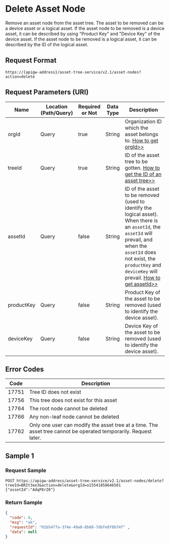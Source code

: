 # Delete Asset Node



Remove an asset node from the asset tree. The asset to be removed can be a device asset or a logical asset. If the asset node to be removed is a device asset, it can be described by using "Product Key" and "Device Key" of the device asset. If the asset node to be removed is a logical asset, it can be described by the ID of the logical asset.

## Request Format

```
https://{apigw-address}/asset-tree-service/v2.1/asset-nodes?action=delete

```

## Request Parameters (URI)

| Name | Location (Path/Query) | Required or Not | Data Type | Description |
|---------------|------------------|----------|-----------|--------------|
| orgId         | Query            | true     | String    | Organization ID which the asset belongs to. [How to get orgId>>](/docs/api/en/2.0.9/api_faqs#how-to-get-organization-id-orgid-orgid)                |
| treeId        | Query            | true    | String    | ID of the asset tree to be gotten. [How to get the ID of an asset tree>>](/docs/api/en/2.0.9/api_faqs.html#how-to-get-the-id-of-an-asset-tree)        |
| assetId  | Query            | false    | String    | ID of the asset to be removed (used to identify the logical asset). When there is an `assetId`, the `assetId` will prevail, and when the `assetId` does not exist, the `productKey` and `deviceKey` will prevail. [How to get assetId>>](/docs/api/en/2.0.9/api_faqs.html#how-to-get-asset-id-assetid-assetid)  |
| productKey  | Query            | false    | String    | Product Key of the asset to be removed (used to identify the device asset).|
| deviceKey  | Query            | false    | String    | Device Key of the asset to be removed (used to identify the device asset). |


## Error Codes

| Code | Description    |
|-----------|-----------------------------|
| 17751| Tree ID does not exist                                                 |
| 17756| This tree does not exist for this asset                                               |
| 17764| The root node cannot be deleted                                               |
| 17766| Any non-leaf node cannot be deleted                                               |
| 17762| Only one user can modify the asset tree at a time. The asset tree cannot be operated temporarily. Request later. |




## Sample 1

### Request Sample

```
POST https://apigw-address/asset-tree-service/v2.1/asset-nodes/delete?treeId=BRIt3ee3&action=delete&orgId=o15541858646501 
{"assetId":"AdqP8rZ0"} 
```

### Return Sample

```json
{ 
  "code": 0, 
  "msg": "ok", 
  "requestId": "01b5477a-374e-49a0-8b68-7dbfe8f0b74f" ,
  "data": null
} 
```

